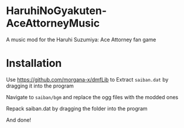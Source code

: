 # HaruhiNoGyakuten-AceAttorneyMusic
A music mod for the Haruhi Suzumiya: Ace Attorney fan game

# Installation
Use <https://github.com/morgana-x/dmfLib> to Extract `saiban.dat` by dragging it into the program

Navigate to `saiban/bgm` and replace the ogg files with the modded ones

Repack saiban.dat by dragging the folder into the program

And done!
